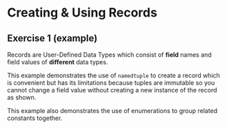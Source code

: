 # Creating & Using Records
## Exercise 1 (example)

Records are User-Defined Data Types which consist of **field** names and field values of **different** data types.

This example demonstrates the use of `namedtuple` to create a record which is convenient but has its limitations because tuples are immutable so you cannot change a field value without creating a new instance of the record as shown.

This example also demonstrates the use of enumerations to group related constants together.


